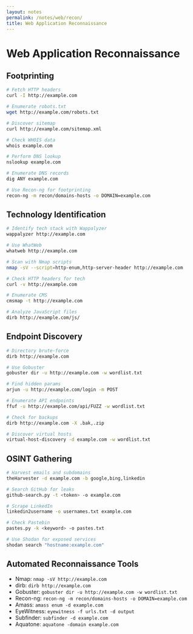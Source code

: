 ```yaml
---
layout: notes
permalink: /notes/web/recon/
title: Web Application Reconnaissance
---
```


# Web Application Reconnaissance

## Footprinting
```bash
# Fetch HTTP headers
curl -I http://example.com

# Enumerate robots.txt
wget http://example.com/robots.txt

# Discover sitemap
curl http://example.com/sitemap.xml

# Check WHOIS data
whois example.com

# Perform DNS lookup
nslookup example.com

# Enumerate DNS records
dig ANY example.com

# Use Recon-ng for footprinting
recon-ng -m recon/domains-hosts -o DOMAIN=example.com
```

## Technology Identification
```bash
# Identify tech stack with Wappalyzer
wappalyzer http://example.com

# Use WhatWeb
whatweb http://example.com

# Scan with Nmap scripts
nmap -sV --script=http-enum,http-server-header http://example.com

# Check HTTP headers for tech
curl -v http://example.com

# Enumerate CMS
cmsmap -t http://example.com

# Analyze JavaScript files
dirb http://example.com/js/
```

## Endpoint Discovery
```bash
# Directory brute-force
dirb http://example.com

# Use Gobuster
gobuster dir -u http://example.com -w wordlist.txt

# Find hidden params
arjun -u http://example.com/login -m POST

# Enumerate API endpoints
ffuf -u http://example.com/api/FUZZ -w wordlist.txt

# Check for backups
dirb http://example.com -X .bak,.zip

# Discover virtual hosts
virtual-host-discovery -d example.com -w wordlist.txt
```

## OSINT Gathering
```bash
# Harvest emails and subdomains
theHarvester -d example.com -b google,bing,linkedin

# Search GitHub for leaks
github-search.py -t <token> -o example.com

# Scrape LinkedIn
linkedin2username -o usernames.txt example.com

# Check Pastebin
pastes.py -k <keyword> -o pastes.txt

# Use Shodan for exposed services
shodan search "hostname:example.com"
```

## Automated Reconnaissance Tools
- Nmap: ```nmap -sV http://example.com```
- dirb: ```dirb http://example.com```
- Gobuster: ```gobuster dir -u http://example.com -w wordlist.txt```
- Recon-ng: ```recon-ng -m recon/domains-hosts -o DOMAIN=example.com```
- Amass: ```amass enum -d example.com```
- EyeWitness: ```eyewitness -f urls.txt -d output```
- Subfinder: ```subfinder -d example.com```
- Aquatone: ```aquatone -domain example.com```